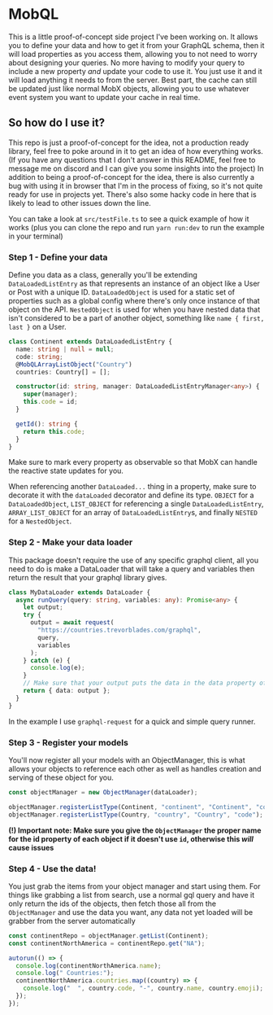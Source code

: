 # MobQL

This is a little proof-of-concept side project I've been working on. It allows you to define your data and how to get it from your GraphQL schema, then it will load properties as you access them, allowing you to not need to worry about designing your queries. No more having to modify your query to include a new property _and_ update your code to use it. You just use it and it will load anything it needs to from the server. Best part, the cache can still be updated just like normal MobX objects, allowing you to use whatever event system you want to update your cache in real time.

## So how do I use it?

This repo is just a proof-of-concept for the idea, not a production ready library, feel free to poke around in it to get an idea of how everything works. (If you have any questions that I don't answer in this README, feel free to message me on discord and I can give you some insights into the project) In addition to being a proof-of-concept for the idea, there is also currently a bug with using it in browser that I'm in the process of fixing, so it's not quite ready for use in projects yet. There's also some hacky code in here that is likely to lead to other issues down the line.

You can take a look at `src/testFile.ts` to see a quick example of how it works (plus you can clone the repo and run `yarn run:dev` to run the example in your terminal)

### Step 1 - Define your data

Define you data as a class, generally you'll be extending `DataLoadedListEntry` as that represents an instance of an object like a User or Post with a unique ID. `DataLoadedObject` is used for a static set of properties such as a global config where there's only once instance of that object on the API. `NestedObject` is used for when you have nested data that isn't considered to be a part of another object, something like `name { first, last }` on a User.

```ts
class Continent extends DataLoadedListEntry {
  name: string | null = null;
  code: string;
  @MobQLArrayListObject("Country")
  countries: Country[] = [];

  constructor(id: string, manager: DataLoadedListEntryManager<any>) {
    super(manager);
    this.code = id;
  }

  getId(): string {
    return this.code;
  }
}
```

Make sure to mark every property as observable so that MobX can handle the reactive state updates for you.

When referencing another `DataLoaded...` thing in a property, make sure to decorate it with the `dataLoaded` decorator and define its type. `OBJECT` for a `DataLoadedObject`, `LIST_OBJECT` for referencing a single `DataLoadedListEntry`, `ARRAY_LIST_OBJECT` for an array of `DataLoadedListEntry`s, and finally `NESTED` for a `NestedObject`.

### Step 2 - Make your data loader

This package doesn't require the use of any specific graphql client, all you need to do is make a DataLoader that will take a query and variables then return the result that your graphql library gives.

```ts
class MyDataLoader extends DataLoader {
  async runQuery(query: string, variables: any): Promise<any> {
    let output;
    try {
      output = await request(
        "https://countries.trevorblades.com/graphql",
        query,
        variables
      );
    } catch (e) {
      console.log(e);
    }
    // Make sure that your output puts the data in the data property of the return value, in the future other properties will be used for other data
    return { data: output };
  }
}
```

In the example I use `graphql-request` for a quick and simple query runner.

### Step 3 - Register your models

You'll now register all your models with an ObjectManager, this is what allows your objects to reference each other as well as handles creation and serving of these object for you.

```ts
const objectManager = new ObjectManager(dataLoader);

objectManager.registerListType(Continent, "continent", "Continent", "code");
objectManager.registerListType(Country, "country", "Country", "code");
```

**(!) Important note: Make sure you give the `ObjectManager` the proper name for the id property of each object if it doesn't use `id`, otherwise this _will_ cause issues**

### Step 4 - Use the data!

You just grab the items from your object manager and start using them. For things like grabbing a list from search, use a normal gql query and have it only return the ids of the objects, then fetch those all from the `ObjectManager` and use the data you want, any data not yet loaded will be grabber from the server automatically

```ts
const continentRepo = objectManager.getList(Continent);
const continentNorthAmerica = continentRepo.get("NA");

autorun(() => {
  console.log(continentNorthAmerica.name);
  console.log(" Countries:");
  continentNorthAmerica.countries.map((country) => {
    console.log("  ", country.code, "-", country.name, country.emoji);
  });
});
```
